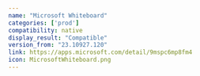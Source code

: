 ```yaml
---
name: "Microsoft Whiteboard"
categories: ['prod']
compatibility: native
display_result: "Compatible"
version_from: "23.10927.120"
link: https://apps.microsoft.com/detail/9mspc6mp8fm4
icon: MicrosoftWhiteboard.png
---
```


